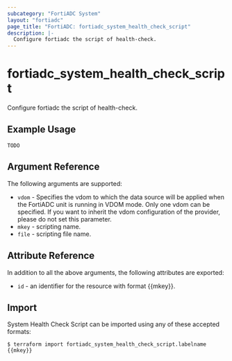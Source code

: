 ```yaml
---
subcategory: "FortiADC System"
layout: "fortiadc"
page_title: "FortiADC: fortiadc_system_health_check_script"
description: |-
  Configure fortiadc the script of health-check.
---
```


# fortiadc_system_health_check_script
Configure fortiadc the script of health-check.

## Example Usage
```hcl
TODO
```

## Argument Reference

The following arguments are supported:

* `vdom` - Specifies the vdom to which the data source will be applied when the FortiADC unit is running in VDOM mode. Only one vdom can be specified. If you want to inherit the vdom configuration of the provider, please do not set this parameter.
* `mkey` - scripting name.
* `file` - scripting file name. 

## Attribute Reference

In addition to all the above arguments, the following attributes are exported:
* `id` - an identifier for the resource with format {{mkey}}.

## Import
 System Health Check Script can be imported using any of these accepted formats:
```
$ terraform import fortiadc_system_health_check_script.labelname {{mkey}}
```
